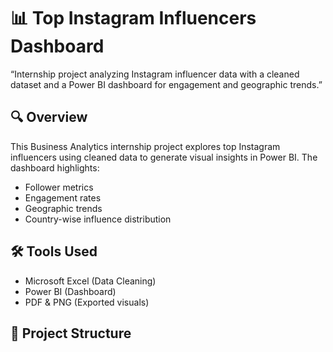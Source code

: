 # 📊 Top Instagram Influencers Dashboard
“Internship project analyzing Instagram influencer data with a cleaned dataset and a Power BI dashboard for engagement and geographic trends.”

## 🔍 Overview
This Business Analytics internship project explores top Instagram influencers using cleaned data to generate visual insights in Power BI. The dashboard highlights:
- Follower metrics
- Engagement rates
- Geographic trends
- Country-wise influence distribution

## 🛠 Tools Used
- Microsoft Excel (Data Cleaning)
- Power BI (Dashboard)
- PDF & PNG (Exported visuals)

## 📁 Project Structure
